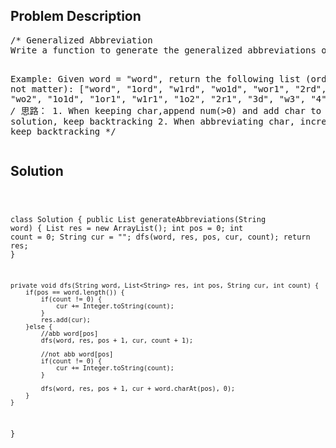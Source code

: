 <!--
<style>
  body { font-family: Arial, sans-serif; }
  .container { max-width: 400px; margin: auto; padding: 10px; }
  .comment-block { background-color: #f9f9f9; padding: 10px; border-left: 5px solid #ccc; max-width: 400px; margin: 20px auto; overflow-wrap: break-word; white-space: pre-wrap; }
  .code-block { background-color: #f4f4f4; padding: 10px; border: 1px solid #ddd; }
</style>
-->

<div class='container'>
<h2>Problem Description</h2>
<div class='comment-block'>
<pre>
/* Generalized Abbreviation
Write a function to generate the generalized abbreviations of a word.

Example:
Given word = "word", return the following list (order does not matter):
["word", "1ord", "w1rd", "wo1d", "wor1", "2rd", "w2d", "wo2", "1o1d", 
"1or1", "w1r1", "1o2", "2r1", "3d", "w3", "4"]
*/
/*
思路： 1. When keeping char,append num(>0) and add char to solution, keep backtracking
      2. When abbreviating char, increase num and keep backtracking
*/
</pre>
</div>

<h2>Solution</h2>
<div class='code-block'>
<pre><code class='language-java'>


class Solution {
    public List<String> generateAbbreviations(String word) {
        List<String> res = new ArrayList<String>();
        int pos = 0;
        int count = 0;
        String cur = "";
        dfs(word, res, pos, cur, count);
        return res;
    }
    
    private void dfs(String word, List<String> res, int pos, String cur, int count) {
        if(pos == word.length()) {
            if(count != 0) {
                cur += Integer.toString(count);
            }
            res.add(cur);
        }else {
            //abb word[pos]
            dfs(word, res, pos + 1, cur, count + 1);
            
            //not abb word[pos]
            if(count != 0) {
                cur += Integer.toString(count);
            }
            
            dfs(word, res, pos + 1, cur + word.charAt(pos), 0);
        }     
    }
}








</code></pre>
</div>
</div>
